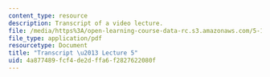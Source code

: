 ```yaml
---
content_type: resource
description: Transcript of a video lecture.
file: /media/https%3A/open-learning-course-data-rc.s3.amazonaws.com/5-111-principles-of-chemical-science-fall-2008/4a877489fcf4de2dffa6f2827622080f_5-111F08-L05.pdf
file_type: application/pdf
resourcetype: Document
title: "Transcript \u2013 Lecture 5"
uid: 4a877489-fcf4-de2d-ffa6-f2827622080f
---
```

